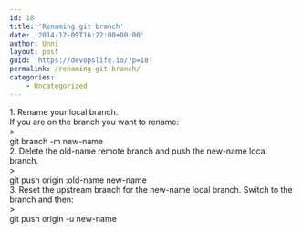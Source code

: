 ```yaml
---
id: 18
title: 'Renaming git branch'
date: '2014-12-09T16:22:00+00:00'
author: Unni
layout: post
guid: 'https://devopslife.io/?p=18'
permalink: /renaming-git-branch/
categories:
    - Uncategorized
---
```


<div>1. Rename your local branch.</div><div></div><div>If you are on the branch you want to rename:</div><div></div>> <div>git branch -m new-name</div>

<div></div><div>2. Delete the old-name remote branch and push the new-name local branch.</div><div></div>> <div>git push origin :old-name new-name</div>

<div></div><div>3. Reset the upstream branch for the new-name local branch. Switch to the branch and then:</div><div></div>> <div>git push origin -u new-name</div>